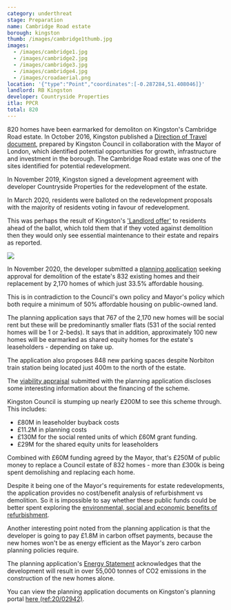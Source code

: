```yaml
---
category: underthreat
stage: Preparation 
name: Cambridge Road estate 
borough: kingston
thumb: /images/cambridge1thumb.jpg
images:
  - /images/cambridge1.jpg
  - /images/cambridge2.jpg
  - /images/cambridge3.jpg
  - /images/cambridge4.jpg
  - /images/croadaerial.png
location: '{"type":"Point","coordinates":[-0.287284,51.408046]}'
landlord: RB Kingston
developer: Countryside Properties
itla: PPCR
total: 820
---
```

820 homes have been earmarked for demoliton on Kingston's Cambridge Road estate. 
In October 2016, Kingston published a [Direction of Travel document](https://www.kingston.gov.uk/downloads/download/611/direction_of_travel_for_kingston), prepared by Kingston Council in collaboration with the Mayor of London, which identified potential opportunities for growth, infrastructure and investment in the borough. The Cambridge Road estate was one of the sites identified for potential redevelopment.

In November 2019, Kingston signed a development agreement with developer Countryside Properties for the redevelopment of the estate.

In March 2020, residents were balloted on the redevelopment proposals with the majority of residents voting in favour of redevelopment.

This was perhaps the result of Kingston's ['Landlord offer'](/images/cambridgeroadoffer.pdf) to residents ahead of the ballot, which told them that if they voted against demolition then they would only see essential maintenance to their estate and repairs as reported. 

<img src="/images/cambridgeroadoffer.png" class="img-fluid rounded img-thumbnail">

In November 2020, the developer submitted a [planning application](https://publicaccess.kingston.gov.uk/online-applications/applicationDetails.do?activeTab=documents&keyVal=QK385KNH00H00) seeking approval for demolition of the estate's 832 existing homes and their replacement by 2,170 homes of which just 33.5% affordable housing.

This is in contradiction to the Council's own policy and Mayor's policy which both require a minimum of 50% affordable housing on public-owned land.

The planning application says that 767 of the 2,170 new homes will be social rent but these will be predominantly smaller flats (531 of the social rented homes will be 1 or 2-beds). It says that in addition, approximately 100 new homes will be earmarked as shared equity homes for the estate's leaseholders - depending on take up.

The application also proposes 848 new parking spaces despite Norbiton train station being located just 400m to the north of the estate.

The [viability appraisal](https://publicaccess.kingston.gov.uk/online-applications/files/B700018DECE543EDE307FE31F2767E57/pdf/20_02942_FUL-FINANCIAL_VIABILITY_APPRAISAL_-DEC._2020-4589185.pdf) submitted with the planning application discloses some interesting information about the financing of the scheme.

Kingston Council is stumping up nearly £200M to see this scheme through. This includes:

* £80M in leaseholder buyback costs
* £11.2M in planning costs
* £130M for the social rented units of which £60M grant funding.
* £29M for the shared equity units for leaseholders

Combined with £60M funding agreed by the Mayor, that's £250M of public money to replace a Council estate of 832 homes - more than £300k is being spent demolishing and replacing each home.

Despite it being one of the Mayor's requirements for estate redevelopments, the application provides no cost/benefit analysis of refurbishment vs demolition. So it is impossible to say whether these public funds could be better spent exploring the [environmental, social and economic benefits of refurbishment](http://estatewatch.london/refurbishment).

Another interesting point noted from the planning application is that the developer is going to pay £1.8M in carbon offset payments, because the new homes won't be as energy efficient as the Mayor's zero carbon planning policies require.

The planning application's [Energy Statement](https://publicaccess.kingston.gov.uk/online-applications/files/7E2224EA3ACA29219051C7CA067126FF/pdf/20_02942_FUL-CRE_-_ENERGY_STATEMENT_PART_1-4584307.pdf) acknowledges that the development will result in over 55,000 tonnes of CO2 emissions in the construction of the new homes alone.

You can view the planning application documents on Kingston's planning portal [here (ref:20/02942)](https://publicaccess.kingston.gov.uk/online-applications/applicationDetails.do?activeTab=documents&keyVal=QK385KNH00H00).

